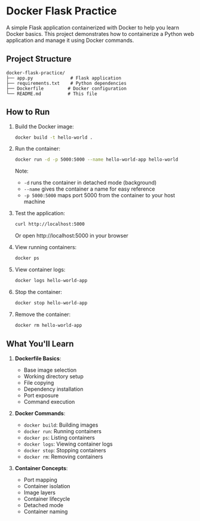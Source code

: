 # Docker Flask Practice

A simple Flask application containerized with Docker to help you learn Docker basics. This project demonstrates how to containerize a Python web application and manage it using Docker commands.

## Project Structure
```
docker-flask-practice/
├── app.py              # Flask application
├── requirements.txt    # Python dependencies
├── Dockerfile         # Docker configuration
└── README.md          # This file
```

## How to Run

1. Build the Docker image:
   ```bash
   docker build -t hello-world .
   ```

2. Run the container:
   ```bash
   docker run -d -p 5000:5000 --name hello-world-app hello-world
   ```
   Note: 
   - `-d` runs the container in detached mode (background)
   - `--name` gives the container a name for easy reference
   - `-p 5000:5000` maps port 5000 from the container to your host machine

3. Test the application:
   ```bash
   curl http://localhost:5000
   ```
   Or open http://localhost:5000 in your browser

4. View running containers:
   ```bash
   docker ps
   ```

5. View container logs:
   ```bash
   docker logs hello-world-app
   ```

6. Stop the container:
   ```bash
   docker stop hello-world-app
   ```

7. Remove the container:
   ```bash
   docker rm hello-world-app
   ```

## What You'll Learn

1. **Dockerfile Basics**:
   - Base image selection
   - Working directory setup
   - File copying
   - Dependency installation
   - Port exposure
   - Command execution

2. **Docker Commands**:
   - `docker build`: Building images
   - `docker run`: Running containers
   - `docker ps`: Listing containers
   - `docker logs`: Viewing container logs
   - `docker stop`: Stopping containers
   - `docker rm`: Removing containers

3. **Container Concepts**:
   - Port mapping
   - Container isolation
   - Image layers
   - Container lifecycle
   - Detached mode
   - Container naming 